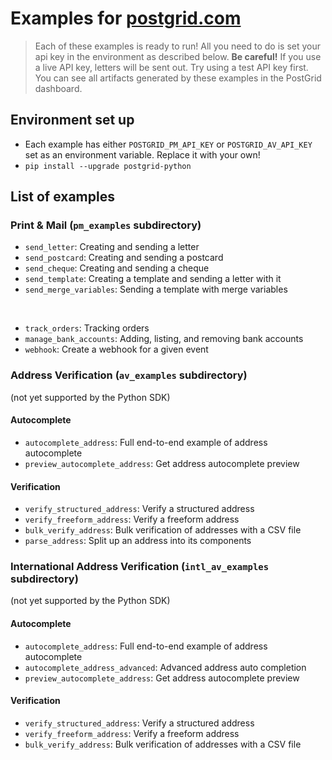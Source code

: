 # Examples for [postgrid.com](https://postgrid.com/)

> Each of these examples is ready to run! All you need to do is set your api key in the environment as described below. **Be careful!** If you use a live API key, letters will be sent out. Try using a test API key first. You can see all artifacts generated by these examples in the PostGrid dashboard.

## Environment set up

- Each example has either `POSTGRID_PM_API_KEY` or `POSTGRID_AV_API_KEY` set as an environment variable. Replace it with your own!
- `pip install --upgrade postgrid-python`

## List of examples

### Print & Mail (`pm_examples` subdirectory)

- `send_letter`: Creating and sending a letter
- `send_postcard`: Creating and sending a postcard
- `send_cheque`: Creating and sending a cheque
- `send_template`: Creating a template and sending a letter with it
- `send_merge_variables`: Sending a template with merge variables
<br>

- `track_orders`: Tracking orders
- `manage_bank_accounts`: Adding, listing, and removing bank accounts
- `webhook`: Create a webhook for a given event

### Address Verification (`av_examples` subdirectory)

(not yet supported by the Python SDK)

#### Autocomplete
- `autocomplete_address`: Full end-to-end example of address autocomplete
- `preview_autocomplete_address`: Get address autocomplete preview
#### Verification
- `verify_structured_address`: Verify a structured address
- `verify_freeform_address`: Verify a freeform address
- `bulk_verify_address`: Bulk verification of addresses with a CSV file
- `parse_address`: Split up an address into its components

### International Address Verification (`intl_av_examples` subdirectory)

(not yet supported by the Python SDK)

#### Autocomplete
- `autocomplete_address`: Full end-to-end example of address autocomplete
- `autocomplete_address_advanced`: Advanced address auto completion
- `preview_autocomplete_address`: Get address autocomplete preview

#### Verification
- `verify_structured_address`: Verify a structured address
- `verify_freeform_address`: Verify a freeform address
- `bulk_verify_address`: Bulk verification of addresses with a CSV file
